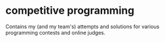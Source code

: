 # competitive programming
Contains my (and my team's) attempts and solutions for various programming contests and online judges.
